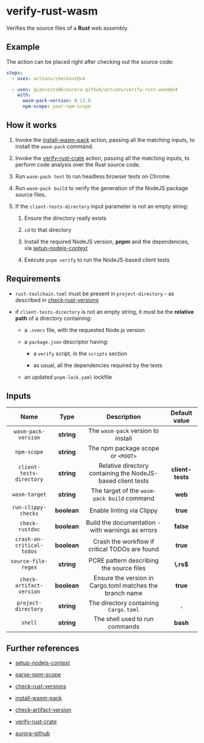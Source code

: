 # verify-rust-wasm

Verifies the source files of a **Rust** web assembly.

## Example

The action can be placed right after checking out the source code:

```yaml
steps:
  - uses: actions/checkout@v4

  - uses: giancosta86/aurora-github/actions/verify-rust-wasm@v4
    with:
      wasm-pack-version: 0.13.0
      npm-scope: your-npm-scope
```

## How it works

1. Invoke the [install-wasm-pack](../install-wasm-pack/README.md) action, passing all the matching inputs, to install the `wasm-pack` command.

1. Invoke the [verify-rust-crate](../verify-rust-crate/README.md) action, passing all the matching inputs, to perform code analysis over the Rust source code.

1. Run `wasm-pack test` to run headless browser tests on Chrome.

1. Run `wasm-pack build` to verify the generation of the NodeJS package source files.

1. If the `client-tests-directory` input parameter is not an empty string:

   1. Ensure the directory really exists

   1. `cd` to that directory

   1. Install the required NodeJS version, **pnpm** and the dependencies, via [setup-nodejs-context](../setup-nodejs-context/README.md)

   1. Execute `pnpm verify` to run the NodeJS-based client tests

## Requirements

- `rust-toolchain.toml` must be present in `project-directory` - as described in [check-rust-versions](../check-rust-versions/README.md)

- if `client-tests-directory` is not an empty string, it must be the **relative path** of a directory containing:

  - a `.nvmrc` file, with the requested Node.js version

  - a `package.json` descriptor having:

    - a `verify` script, in the `scripts` section

    - as usual, all the dependencies required by the tests

  - an updated `pnpm-lock.yaml` lockfile

## Inputs

|           Name            |    Type     |                         Description                         |  Default value   |
| :-----------------------: | :---------: | :---------------------------------------------------------: | :--------------: |
|    `wasm-pack-version`    | **string**  |             The `wasm-pack` version to install              |                  |
|        `npm-scope`        | **string**  |              The npm package scope or `<ROOT>`              |                  |
| `client-tests-directory`  | **string**  | Relative directory containing the NodeJS-based client tests | **client-tests** |
|       `wasm-target`       | **string**  |         The target of the `wasm-pack build` command         |     **web**      |
|    `run-clippy-checks`    | **boolean** |                  Enable linting via Clippy                  |     **true**     |
|      `check-rustdoc`      | **boolean** |      Build the documentation - with warnings as errors      |    **false**     |
| `crash-on-critical-todos` | **boolean** |       Crash the workflow if critical TODOs are found        |     **true**     |
|    `source-file-regex`    | **string**  |          PCRE pattern describing the source files           |    **\\.rs$**    |
| `check-artifact-version`  | **boolean** |  Ensure the version in Cargo.toml matches the branch name   |     **true**     |
|    `project-directory`    | **string**  |            The directory containing `Cargo.toml`            |      **.**       |
|          `shell`          | **string**  |               The shell used to run commands                |     **bash**     |

## Further references

- [setup-nodejs-context](../setup-nodejs-context/README.md)

- [parse-npm-scope](../parse-npm-scope/README.md)

- [check-rust-versions](../check-rust-versions/README.md)

- [install-wasm-pack](../install-wasm-pack/README.md)

- [check-artifact-version](../check-artifact-version/README.md)

- [verify-rust-crate](../verify-rust-crate/README.md)

- [aurora-github](../../README.md)
